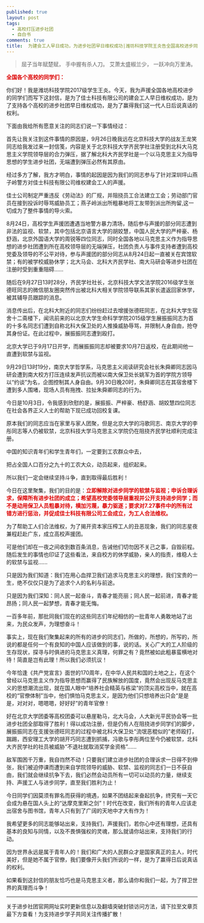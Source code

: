 ```yaml
---
published: true
layout: post
tags:
  - 高校打压进步社团
  - 自白书
comments: true
title:  为建会工人早日成功，为进步社团早日维权成功|潍坊科技学院王炎告全国高校进步同学书
---
```


>屈子当年赋楚赋，
手中握有杀人刀。
艾萧太盛椒兰少，
一跃冲向万里涛。


<b><font color="dd0000">全国各个高校的同学们：</font></b>

你们好！我是潍坊科技学院2017级学生王炎。今天，我为声援全国各地高校进步的同学们而写下这封信，是为了佳士科技有限公司的建会工人早日维权成功，是为了支持各个高校的进步社团早日维权成功，是为了赢得我们这一代人日后说真话的权利。

下面由我给所有愿意关注的同志们说一下事情经过：

首先让我关注到这件事情的原因是，9月26日晚我远在北京科技大学的战友王龙笑同志给我发过来一封信笺，内容是关于北京科技大学齐民学社注册受到北科大马克思主义学院领导层的合力弹压，据了解北科大齐民学社是一个以马克思主义为指导思想的学生进步社团，无端遭到弹压必然有其原由。

经过多方了解，我方才明白，事情的起因是因为我们的同志参与了针对深圳坪山燕子岭警方对佳士科技有限公司维权建会工人的声援。

佳士公司制定严重违反《劳动法》的厂规，并阻挠员工合法建立工会；劳动部门官员在接到投诉时辱骂威胁员工；燕子岭派出所粗暴地将工友带到派出所拘留,这一切成为了整件事情的导火索。

8月24日，高校学生声援团遭遇当地警方暴力清场，随后参与声援的部分同志遭到非法的监视、软禁，其中包括北京语言大学的胡姣慧，中国人民大学的严梓豪、杨舒涵，北京外国语大学的周锐等四位同志，同时全国各地以马克思主义作为指导思想的进步社团遭到所在高校领导层的无端弹压，社团负责人与事件支持者遭到高校党委及领导的不公平对待，参与声援团的部分同志从8月24日起一直被关在宾馆软禁；有的被学校威胁休学；北大马会、北科大齐民学社、南大马研会等进步社团在注册时受到重重阻碍……

随后在9月27日13时28分，齐民学社社长，北京科技大学文法学院2016级学生张德旺同志的微信朋友圈突然传出被北科大相关学院领导联系其家长遣返回家休学，被其辅导员跟踪的消息。

消息传出后，在北科大附近的同志们纷纷赶过去增援张德旺同志，在北科大学生宿舍十二斋楼下，闻讯前来的以北京大学生命科学学院2015级学生展振振同志为首的十多名同志们遭到自称北科大保卫处的人推搡威胁辱骂，并限制人身自由，抢夺其身份证。在此过程中，展振振同志遭到殴打。

北京大学已于9月17日开学，而展振振同志却被要求10月7日返校，在此期间他一直遭到软禁与监视。

9月29日13时19分，南京大学哲学系，马克思主义阅读研究会社长朱舜卿同志因马研会遭到南大校方打压连续发声抗议而被以南大保卫处长姚军为首的学院方领导以“约谈”为名，企图控制其人身自由。9月30日晚20时，朱舜卿同志在其宿舍楼下遭到多人围堵，现场人员有拖拽、拉扯朱舜卿同志的行为。

今日是10月3日，令我感到欣慰的是，展振振、严梓豪、杨舒涵、胡姣慧四位同志在社会各界正义人士的帮助下现已成功回校复课。

原本我们的同志应当在家里与家人团聚，但是北京大学的冯歌同志、南京大学的李彤同志等人仍被软禁，北京科技大学马克思主义学院仍在阻挠齐民学社顺利完成注册。

中国的知识青年们和学生青年们，一定要到工农群众中去，

把占全国人口百分之九十的工农大众，动员起来，组织起来。

所以我们一定会继续坚持斗争，直到取得最后胜利！

今日在这里聚集，我们的目的是：<b><font color="dd0000">立即解除对进步同学的软禁与监视；申诉合理诉求，保障所有进步社团的成立；希望高校党委领导层重视并公开支持进步同学；而不是动用保卫人员粗暴对待，横加污蔑，暴力驱逐；要求对7.27事件中的所有过错方进行惩治，并促成佳士科技有限公司工会成立，为工人合法维权。</font></b>

为了帮助工人们合法维权，为了揭开资本家压榨工人的丑恶现象，我们的同志星夜兼程赶赴广东，成立高校声援团。

可是他们却在一夜之间收到数百条消息，告诫他们切勿因不关己之事，自毁前程。随后发生的事情也印证了这些看法，来自校方的休学威胁，亲人的指责，维稳人士的软禁与监视......

只是因为我们知道：我们在用心血捍卫我们追求马克思主义的理想，我们宝贵的一生，绝不仅仅只是为了追求个人的名利与前途。

只是因为我们深知：同人民一起奋斗，青春才能亮丽；同人民一起前进，青春才能昂扬；同人民一起梦想，青春才能无悔。

一百多年前，那批同我们现在的这些同志们年纪相仿的一批青年人勇敢地站了出来，为民众发声，为理想奋斗！

事实上，现在我们聚集起来的所有的进步的同志们，所做的，所想的，所写的，所说的都是任何一个有良知的中国人应该做到的事，说的话。关心广大的工人阶级的生存现状，探寻与时俱进的马克思主义真理，何罪之有？竟然被如此粗暴蛮横地对待！简直是岂有此理！所以我们必须抗议！

今年恰逢《共产党宣言》面世的170周年，在中华人民共和国的土地之上，在这个曾经以马克思主义作为指导思想而赢得了民族解放的国度，竟然会出现反马克思主义的思想潮流出现，就在国人眼中“培养社会精英与栋梁”的顶尖高校当中，就在高校的“官僚体制”当中，他们惧怕马克思主义，是因为他们只想培养出只会“是是是，对对对，嗯嗯嗯，好好好”的青年官僚！

好在北京大学团委等高校团委可以悬崖勒马，北大马会，人大新光平民协会等一批进步社团全部取得了胜利！得以成功注册，但是仍有人在阻挠进步同学们的脚步，展振振同志在支援张德旺同志的过程中被北科大保卫处“流氓恶棍似的”老师殴打，踹踢，西安理工大学的胡开巧同志遭到抓捕，冯歌与李彤两位至今仍被软禁，北科大齐民学社的社员被威胁“不退社就取消奖学金资格”……

敌军围困千万重，我自岿然不动！只要我们建立进步社团的合理诉求一日得不到伸张，我们被迫停课而遭到来自学院领导的威胁、软禁、监视的同志们一日不获自由，我们就会继续抗争下去，我们必然会动员所有一切可以动员的力量，继续支持、声援工人与进步同学，直至我们胜利为止！

今日同学们因莫须有罪名而获得的境遇，如果不团结起来奋起抗争，终究有一天它会成为悬在国人头上的“达摩克里斯之剑”！时代在改变，我们所有的青年人应该走出宿舍与图书馆，青年人只有到了广阔的天地中才大有作为！

我希望更多的同志能够站出来，支持我们，声援我们，若你心中还有理想，还具有基本的良知与同情，以及不畏惧强权的灵魂，那么就请你站出来，支持我们的行动。

因为世界永远是属于青年人的！我们和广大的人民群众才是国家真正的主人，时代美好，但是她不属于官僚，我们要像开头我们所说的一样，是为了赢得日后说真话的权利。

如果看到这封信的朋友恰巧也是马克思主义者，那么请你和我们一起，为了捍卫世界的真理而斗争！




---
关于进步社团官网网址实时更新信息以及翻墙突破封锁访问方法，请下拉至文章页最下方查看！为支持进步学子共同关注传播扩散！
